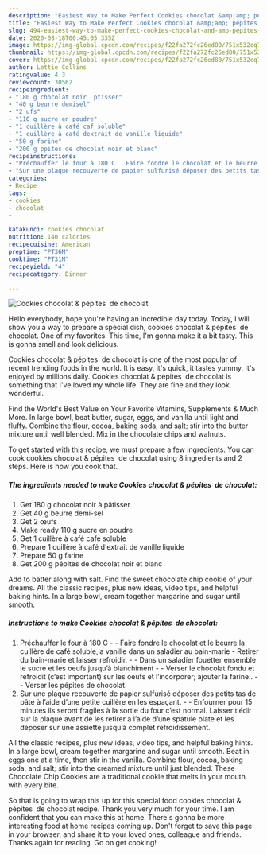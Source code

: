 ```yaml
---
description: "Easiest Way to Make Perfect Cookies chocolat &amp;amp; pépites  de chocolat"
title: "Easiest Way to Make Perfect Cookies chocolat &amp;amp; pépites  de chocolat"
slug: 494-easiest-way-to-make-perfect-cookies-chocolat-and-amp-pepites-de-chocolat
date: 2020-08-18T00:45:05.335Z
image: https://img-global.cpcdn.com/recipes/f22fa272fc26ed80/751x532cq70/cookies-chocolat-pepites-de-chocolat-photo-principale-de-la-recette.jpg
thumbnail: https://img-global.cpcdn.com/recipes/f22fa272fc26ed80/751x532cq70/cookies-chocolat-pepites-de-chocolat-photo-principale-de-la-recette.jpg
cover: https://img-global.cpcdn.com/recipes/f22fa272fc26ed80/751x532cq70/cookies-chocolat-pepites-de-chocolat-photo-principale-de-la-recette.jpg
author: Lettie Collins
ratingvalue: 4.3
reviewcount: 30562
recipeingredient:
- "180 g chocolat noir  ptisser"
- "40 g beurre demisel"
- "2 ufs"
- "110 g sucre en poudre"
- "1 cuillère à café caf soluble"
- "1 cuillère à café dextrait de vanille liquide"
- "50 g farine"
- "200 g ppites de chocolat noir et blanc"
recipeinstructions:
- "Préchauffer le four à 180 C   Faire fondre le chocolat et le beurre la cuillère de café soluble,la vanille dans un saladier au bain-marie Retirer du bain-marie et laisser refroidir.   Dans un saladier fouetter ensemble le sucre et les oeufs jusqu’à blanchiment   Verser le chocolat fondu et refroidit (c’est important) sur les oeufs et l’incorporer; ajouter la farine..  Verser les pépites de chocolat."
- "Sur une plaque recouverte de papier sulfurisé déposer des petits tas de pâte à l’aide d’une petite cuillère en les espaçant.   Enfourner pour 15 minutes ils seront fragiles à la sortie du four c’est normal. Laisser tiédir sur la plaque avant de les retirer a l’aide d’une spatule plate et les déposer sur une assiette jusqu’à complet refroidissement."
categories:
- Recipe
tags:
- cookies
- chocolat
- 

katakunci: cookies chocolat  
nutrition: 140 calories
recipecuisine: American
preptime: "PT36M"
cooktime: "PT31M"
recipeyield: "4"
recipecategory: Dinner

---
```



![Cookies chocolat &amp; pépites  de chocolat](https://img-global.cpcdn.com/recipes/f22fa272fc26ed80/751x532cq70/cookies-chocolat-pepites-de-chocolat-photo-principale-de-la-recette.jpg)

Hello everybody, hope you're having an incredible day today. Today, I will show you a way to prepare a special dish, cookies chocolat &amp; pépites  de chocolat. One of my favorites. This time, I'm gonna make it a bit tasty. This is gonna smell and look delicious.

Cookies chocolat &amp; pépites  de chocolat is one of the most popular of recent trending foods in the world. It is easy, it's quick, it tastes yummy. It's enjoyed by millions daily. Cookies chocolat &amp; pépites  de chocolat is something that I've loved my whole life. They are fine and they look wonderful.

Find the World&#39;s Best Value on Your Favorite Vitamins, Supplements &amp; Much More. In large bowl, beat butter, sugar, eggs, and vanilla until light and fluffy. Combine the flour, cocoa, baking soda, and salt; stir into the butter mixture until well blended. Mix in the chocolate chips and walnuts.


To get started with this recipe, we must prepare a few ingredients. You can cook cookies chocolat &amp; pépites  de chocolat using 8 ingredients and 2 steps. Here is how you cook that.

<!--inarticleads1-->

##### The ingredients needed to make Cookies chocolat &amp; pépites  de chocolat:

1. Get 180 g chocolat noir à pâtisser
1. Get 40 g beurre demi-sel
1. Get 2 œufs
1. Make ready 110 g sucre en poudre
1. Get 1 cuillère à café café soluble
1. Prepare 1 cuillère à café d&#39;extrait de vanille liquide
1. Prepare 50 g farine
1. Get 200 g pépites de chocolat noir et blanc


Add to batter along with salt. Find the sweet chocolate chip cookie of your dreams. All the classic recipes, plus new ideas, video tips, and helpful baking hints. In a large bowl, cream together margarine and sugar until smooth. 

<!--inarticleads2-->

##### Instructions to make Cookies chocolat &amp; pépites  de chocolat:

1. Préchauffer le four à 180 C  -  - Faire fondre le chocolat et le beurre la cuillère de café soluble,la vanille dans un saladier au bain-marie - Retirer du bain-marie et laisser refroidir.  -  - Dans un saladier fouetter ensemble le sucre et les oeufs jusqu’à blanchiment  -  - Verser le chocolat fondu et refroidit (c’est important) sur les oeufs et l’incorporer; ajouter la farine.. -  - Verser les pépites de chocolat.
1. Sur une plaque recouverte de papier sulfurisé déposer des petits tas de pâte à l’aide d’une petite cuillère en les espaçant.  -  - Enfourner pour 15 minutes ils seront fragiles à la sortie du four c’est normal. Laisser tiédir sur la plaque avant de les retirer a l’aide d’une spatule plate et les déposer sur une assiette jusqu’à complet refroidissement.


All the classic recipes, plus new ideas, video tips, and helpful baking hints. In a large bowl, cream together margarine and sugar until smooth. Beat in eggs one at a time, then stir in the vanilla. Combine flour, cocoa, baking soda, and salt; stir into the creamed mixture until just blended. These Chocolate Chip Cookies are a traditional cookie that melts in your mouth with every bite. 

So that is going to wrap this up for this special food cookies chocolat &amp; pépites  de chocolat recipe. Thank you very much for your time. I am confident that you can make this at home. There's gonna be more interesting food at home recipes coming up. Don't forget to save this page in your browser, and share it to your loved ones, colleague and friends. Thanks again for reading. Go on get cooking!
